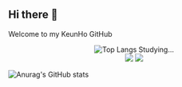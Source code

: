 ## Hi there 👋

Welcome to my KeunHo GitHub

<div align="center">
  <!-- 주석
  아이콘 포멧 = <img src="http://img.shields.io/badge/이름-색상코드?style=flat-square&logo=아이콘이름&logoColor=글자색상"/>
  -->

  ![Top Langs](https://github-readme-stats.vercel.app/api/top-langs/?username=DohanPAPA&layout=compact)
  Studying...
  <br>
  <img src="http://img.shields.io/badge/C shap-00599C?style=flat-square&logo=C&logoColor=white"/> 
  <img src="https://img.shields.io/badge/opencv-5C3EE8?style=flat-square&logo=opencv&logoColor=black">
</div>



![Anurag's GitHub stats](https://github-readme-stats.vercel.app/api?username=DohanPAPA&show_icons=true&theme=radical)




<!--
**DohanPAPA/DohanPAPA** is a ✨ _special_ ✨ repository because its `README.md` (this file) appears on your GitHub profile.

Here are some ideas to get you started:

- 🔭 I’m currently working on ...
- 🌱 I’m currently learning ...
- 👯 I’m looking to collaborate on ...
- 🤔 I’m looking for help with ...
- 💬 Ask me about ...
- 📫 How to reach me: ...
- 😄 Pronouns: ...
- ⚡ Fun fact: ...
-->
